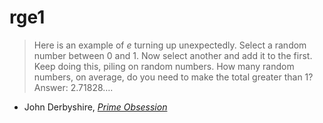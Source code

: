 # rge1


> Here is an example of _e_ turning up unexpectedly. Select a random number
> between 0 and 1. Now select another and add it to the first. Keep doing this,
> piling on random numbers. How many random numbers, on average, do you need to
> make the total greater than 1? Answer: 2.71828….

- John Derbyshire, [_Prime Obsession_](https://www.johnderbyshire.com/Books/Prime/Blog/page.html)
